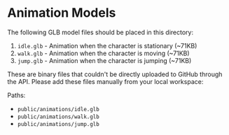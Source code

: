 # Animation Models

The following GLB model files should be placed in this directory:

1. `idle.glb` - Animation when the character is stationary (~71KB)
2. `walk.glb` - Animation when the character is moving (~71KB)
3. `jump.glb` - Animation when the character is jumping (~71KB)

These are binary files that couldn't be directly uploaded to GitHub through the API. Please add these files manually from your local workspace:

Paths:
- `public/animations/idle.glb`
- `public/animations/walk.glb`
- `public/animations/jump.glb`